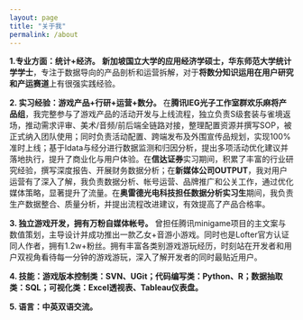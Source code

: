 ```yaml
---
layout: page
title: "关于我"
permalink: /about
---
```

**1.专业方面：统计+经济。** **新加坡国立大学的应用经济学硕士，华东师范大学统计学学士**，专注于数据导向的产品剖析和运营拆解，对于**将数分知识运用在用户研究和产运赛道**上有很强实践经验。

**2. 实习经验：游戏产品+行研+运营+数分。** 在**腾讯IEG光子工作室群欢乐麻将产品组**，我完整参与了游戏产品的活动开发与上线流程，独立负责S级套装与雀境返场，推动需求评审、美术/音频/前后端全链路对接，整理配置资源并撰写SOP，被正式纳入团队使用；同时负责活动配置、跨端发布及外围宣传品规划，实现100%准时上线；基于Idata与经分进行数据监测和归因分析，提出多项活动优化建议并落地执行，提升了商业化与用户体验。在**信达证券**实习期间，积累了丰富的行业研究经验，撰写深度报告、开展财务数据分析；在**新媒体公司OUTPUT**，我对用户运营有了深入了解，我负责数据分析、帐号运营、品牌推广和公关工作，通过优化媒体策略，显著提升了流量。在**奥雷德光电科技担任数据分析实习生**期间，我负责生产数据整合、质量分析，并提出流程改进建议，有效提高了产品合格率。

**3. 独立游戏开发，拥有万粉自媒体帐号。** 曾担任腾讯minigame项目的主文案与数值策划，主导设计并成功推出一款乙女+音游小游戏。同时也是Lofter官方认证同人作者，拥有1.2w+粉丝。拥有丰富各类别游戏游玩经历，时刻站在开发者和用户双视角看待每一分钟的游戏游玩，深入了解开发者的同时最贴近用户。

**4. 技能：游戏版本控制类：SVN、UGit；代码编写类：Python、R；数据抽取类：SQL；可视化类：Excel透视表、Tableau仪表盘。**

**5. 语言：中英双语交流。**
